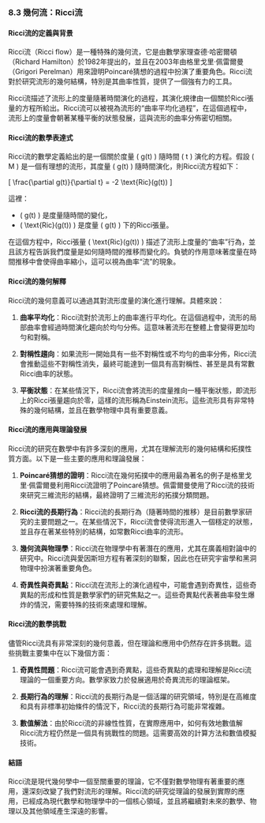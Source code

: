 ### 8.3 幾何流：Ricci流

#### Ricci流的定義與背景

Ricci流（Ricci flow）是一種特殊的幾何流，它是由數學家理查德·哈密爾頓（Richard Hamilton）於1982年提出的，並且在2003年由格里戈里·佩雷爾曼（Grigori Perelman）用來證明Poincaré猜想的過程中扮演了重要角色。Ricci流對於研究流形的幾何結構，特別是其曲率性質，提供了一個強有力的工具。

Ricci流描述了流形上的度量隨著時間演化的過程，其演化規律由一個關於Ricci張量的方程所給出。Ricci流可以被視為流形的“曲率平均化過程”，在這個過程中，流形上的度量會朝著某種平衡的狀態發展，這與流形的曲率分佈密切相關。

#### Ricci流的數學表達式

Ricci流的數學定義給出的是一個關於度量 \( g(t) \) 隨時間 \( t \) 演化的方程。假設 \( M \) 是一個有理想的流形，其度量 \( g(t) \) 隨時間演化，則Ricci流方程如下：

\[
\frac{\partial g(t)}{\partial t} = -2 \text{Ric}(g(t))
\]

這裡：
- \( g(t) \) 是度量隨時間的變化，
- \( \text{Ric}(g(t)) \) 是度量 \( g(t) \) 下的Ricci張量。

在這個方程中，Ricci張量 \( \text{Ric}(g(t)) \) 描述了流形上度量的“曲率”行為，並且該方程告訴我們度量是如何隨時間的推移而變化的。負號的作用意味著度量在時間推移中會使得曲率縮小，這可以視為曲率“流”的現象。

#### Ricci流的幾何解釋

Ricci流的幾何意義可以通過其對流形度量的演化進行理解。具體來說：

1. **曲率平均化**：Ricci流對於流形上的曲率進行平均化。在這個過程中，流形的局部曲率會經過時間演化趨向於均勻分佈。這意味著流形在整體上會變得更加均勻和對稱。
  
2. **對稱性趨向**：如果流形一開始具有一些不對稱性或不均勻的曲率分佈，Ricci流會推動這些不對稱性消失，最終可能達到一個具有高對稱性、甚至是具有常數Ricci曲率的狀態。

3. **平衡狀態**：在某些情況下，Ricci流會將流形的度量推向一種平衡狀態，即流形上的Ricci張量趨向於零，這樣的流形稱為Einstein流形。這些流形具有非常特殊的幾何結構，並且在數學物理中具有重要意義。

#### Ricci流的應用與理論發展

Ricci流的研究在數學中有許多深刻的應用，尤其在理解流形的幾何結構和拓撲性質方面。以下是一些主要的應用和理論發展：

1. **Poincaré猜想的證明**：Ricci流在幾何拓撲中的應用最為著名的例子是格里戈里·佩雷爾曼利用Ricci流證明了Poincaré猜想。佩雷爾曼使用了Ricci流的技術來研究三維流形的結構，最終證明了三維流形的拓撲分類問題。

2. **Ricci流的長期行為**：Ricci流的長期行為（隨著時間的推移）是目前數學家研究的主要問題之一。在某些情況下，Ricci流會使得流形進入一個穩定的狀態，並且存在著某些特別的結構，如常數Ricci曲率的流形。

3. **幾何流與物理學**：Ricci流在物理學中有著潛在的應用，尤其在廣義相對論中的研究中。Ricci流與愛因斯坦方程有著深刻的聯繫，因此也在研究宇宙學和黑洞物理中扮演著重要角色。

4. **奇異性與奇異點**：Ricci流在流形上的演化過程中，可能會遇到奇異性，這些奇異點的形成和性質是數學家們的研究焦點之一。這些奇異點代表著曲率發生爆炸的情況，需要特殊的技術來處理和理解。

#### Ricci流的數學挑戰

儘管Ricci流具有非常深刻的幾何意義，但在理論和應用中仍然存在許多挑戰。這些挑戰主要集中在以下幾個方面：

1. **奇異性問題**：Ricci流可能會遇到奇異點，這些奇異點的處理和理解是Ricci流理論的一個重要方向。數學家致力於發展適用於奇異流形的理論框架。

2. **長期行為的理解**：Ricci流的長期行為是一個活躍的研究領域，特別是在高維度和具有非標準初始條件的情況下，Ricci流的長期行為可能非常複雜。

3. **數值解法**：由於Ricci流的非線性性質，在實際應用中，如何有效地數值解Ricci流方程仍然是一個具有挑戰性的問題。這需要高效的計算方法和數值模擬技術。

#### 結語

Ricci流是現代幾何學中一個至關重要的理論，它不僅對數學物理有著重要的應用，還深刻改變了我們對流形的理解。Ricci流的研究從理論的發展到實際的應用，已經成為現代數學和物理學中的一個核心領域，並且將繼續對未來的數學、物理以及其他領域產生深遠的影響。